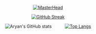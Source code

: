 <div align="center">

[![MasterHead](https://github.com/user-attachments/assets/7727bec3-d0ef-4bc8-a2f3-001ba8085624)](https://github.com/AryanSwaroop)


[![GitHub Streak](http://github-readme-streak-stats.herokuapp.com?user=AryanSwaroop&theme=dark&background=000000)](https://git.io/streak-stats)

![Aryan's GitHub stats](https://github-readme-stats.vercel.app/api?username=AryanSwaroop&show_icons=true&hide_rank=true&hide=stars&theme=dark&background=000000) &nbsp; &nbsp; &nbsp; &nbsp; &nbsp; [![Top Langs](https://github-readme-stats.vercel.app/api/top-langs/?username=AryanSwaroop&layout=compact&theme=dark&background=000000)](https://github.com/anuraghazra/github-readme-stats)



</div>
